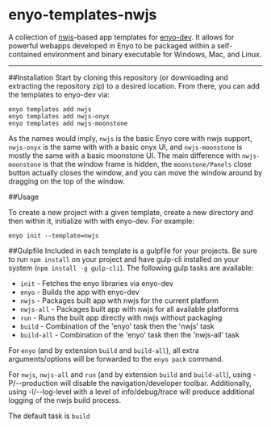 # enyo-templates-nwjs
A collection of [nwjs](https://github.com/nwjs/nw.js)-based app templates for [enyo-dev](http://github.com/enyojs/enyo-dev). It allows for powerful webapps developed in Enyo to be packaged within a self-contained environment and binary executable for Windows, Mac, and Linux.

--------------------

##Installation
Start by cloning this repository (or downloading and extracting the repository zip) to a desired location. From there, you can add the templates to enyo-dev via:

```
enyo templates add nwjs
enyo templates add nwjs-onyx
enyo templates add nwjs-moonstone
```
As the names would imply, `nwjs` is the basic Enyo core with nwjs support, `nwjs-onyx` is the same with with a basic onyx UI, and `nwjs-moonstone` is mostly the same with a basic moonstone UI. The main difference with `nwjs-moonstone` is that the window frame is hidden, the `moonstone/Panels` close button actually closes the window, and you can move the window around by dragging on the top of the window.

##Usage

To create a new project with a given template, create a new directory and then within it, initialize with with enyo-dev. For example:

```
enyo init --template=nwjs
```

##Gulpfile
Included in each template is a gulpfile for your projects. Be sure to run `npm install` on your project and have gulp-cli installed on your system (`npm install -g gulp-cli`). The following gulp tasks are available:

* `init` - Fetches the enyo libraries via enyo-dev
* `enyo` - Builds the app with enyo-dev
* `nwjs` - Packages built app with nwjs for the current platform
* `nwjs-all` - Packages built app with nwjs for all available platforms
* `run` - Runs the built app directly with nwjs without packaging
* `build` - Combination of the 'enyo' task then the 'nwjs' task
* `build-all` - Combination of the 'enyo' task then the 'nwjs-all' task

For `enyo` (and by extension `build` and `build-all`), all extra arguments/options will be forwarded to the `enyo pack` command.

For `nwjs`, `nwjs-all` and `run` (and by extension `build` and `build-all`), using -P/--production will disable the navigation/developer toolbar. Additionally, using -l/--log-level with a level of info/debug/trace will produce additional logging of the nwjs build process.

The default task is `build`
